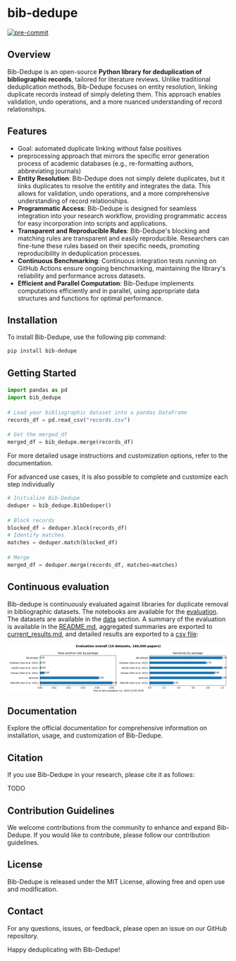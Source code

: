 # bib-dedupe

<!-- [![License](https://img.shields.io/github/license/CoLRev-Ecosystem/bib-dedupe.svg)](https://github.com/CoLRev-Environment/bib-dedupe/releases/) -->
[![pre-commit](https://img.shields.io/badge/pre--commit-enabled-brightgreen?logo=pre-commit&logoColor=white)](https://github.com/pre-commit/pre-commit)

## Overview

Bib-Dedupe is an open-source **Python library for deduplication of bibliographic records**, tailored for literature reviews.
Unlike traditional deduplication methods, Bib-Dedupe focuses on entity resolution, linking duplicate records instead of simply deleting them.
This approach enables validation, undo operations, and a more nuanced understanding of record relationships.

## Features

- Goal: automated duplicate linking without false positives
- preprocessing approach that mirrors the specific error generation process of academic databases (e.g., re-formatting authors, abbreviating journals)
- **Entity Resolution**: Bib-Dedupe does not simply delete duplicates, but it links duplicates to resolve the entitity and integrates the data. This allows for validation, undo operations, and a more comprehensive understanding of record relationships.
- **Programmatic Access**: Bib-Dedupe is designed for seamless integration into your research workflow, providing programmatic access for easy incorporation into scripts and applications.
- **Transparent and Reproducible Rules**: Bib-Dedupe's blocking and matching rules are transparent and easily reproducible. Researchers can fine-tune these rules based on their specific needs, promoting reproducibility in deduplication processes.
- **Continuous Benchmarking**: Continuous integration tests running on GitHub Actions ensure ongoing benchmarking, maintaining the library's reliability and performance across datasets.
- **Efficient and Parallel Computation**: Bib-Dedupe implements computations efficiently and in parallel, using appropriate data structures and functions for optimal performance.

## Installation

To install Bib-Dedupe, use the following pip command:

```bash
pip install bib-dedupe
```

## Getting Started

```python
import pandas as pd
import bib_dedupe

# Load your bibliographic dataset into a pandas DataFrame
records_df = pd.read_csv("records.csv")

# Get the merged_df
merged_df = bib_dedupe.merge(records_df)

```

For more detailed usage instructions and customization options, refer to the documentation.

For advanced use cases, it is also possible to complete and customize each step individually

```python
# Initialize Bib-Dedupe
deduper = bib_dedupe.BibDeduper()

# Block records
blocked_df = deduper.block(records_df)
# Identify matches
matches = deduper.match(blocked_df)

# Merge
merged_df = deduper.merge(records_df, matches=matches)
```

## Continuous evaluation

Bib-dedupe is continuously evaluated against libraries for duplicate removal in bibliographic datasets.
The notebooks are available for the [evaluation](notebooks/evaluation.ipynb).
The datasets are available in the [data](data) section.
A summary of the evaluation is available in the [README.md](notebooks/README.md), aggregated summaries are exported to [current_results.md](output/current_results.md), and detailed results are exported to a [csv file](output/evaluation.csv):

![Evaluation](output/evaluation_total.png)

## Documentation

Explore the official documentation for comprehensive information on installation, usage, and customization of Bib-Dedupe.

## Citation

If you use Bib-Dedupe in your research, please cite it as follows:

TODO

## Contribution Guidelines

We welcome contributions from the community to enhance and expand Bib-Dedupe. If you would like to contribute, please follow our contribution guidelines.

## License

Bib-Dedupe is released under the MIT License, allowing free and open use and modification.

## Contact

For any questions, issues, or feedback, please open an issue on our GitHub repository.

Happy deduplicating with Bib-Dedupe!
